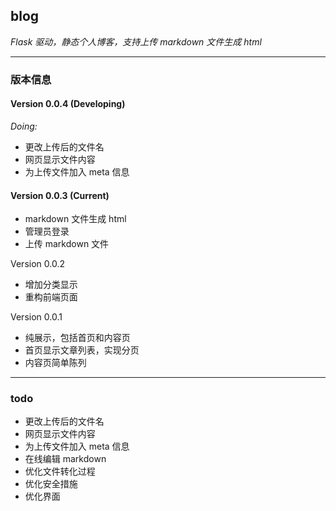 ## blog
*Flask 驱动，静态个人博客，支持上传 markdown 文件生成 html*  

---
### 版本信息
#### Version 0.0.4 (Developing)
*Doing:*  
- 更改上传后的文件名
- 网页显示文件内容
- 为上传文件加入 meta 信息

#### Version 0.0.3 (Current)
  
- markdown 文件生成 html
- 管理员登录  
- 上传 markdown 文件
  
Version 0.0.2
  
- 增加分类显示
- 重构前端页面
  
 Version 0.0.1  
  
- 纯展示，包括首页和内容页
- 首页显示文章列表，实现分页
- 内容页简单陈列

---
### todo

- 更改上传后的文件名
- 网页显示文件内容
- 为上传文件加入 meta 信息
- 在线编辑 markdown
- 优化文件转化过程
- 优化安全措施
- 优化界面
